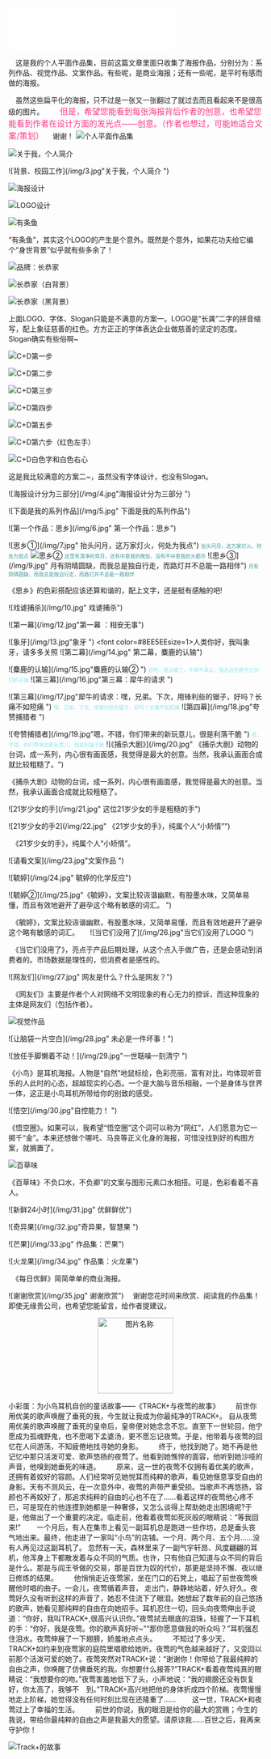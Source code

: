 
<iframe frameborder="no" border="0" marginwidth="0" marginheight="0" width=330 height=86 src="//music.163.com/outchain/player?type=2&id=5276811&auto=1&height=66"></iframe>

　这是我的个人平面作品集，目前这篇文章里面只收集了海报作品，分别分为：系列作品、视觉作品、文案作品。有些呢，是商业海报；还有一些呢，是平时有感而做的海报。

　虽然这些扁平化的海报，只不过是一张又一张翻过了就过去而且看起来不是很高级的图片。
　　<font color=#F93A86 size=3>但是，希望您能看到每张海报背后作者的创意，也希望您能看到作者在设计方面的发光点——创意。（作者也想过，可能她适合文案/策划）</font>
　谢谢！
![个人平面作品集](/img/1.jpg"这是我的作品集")

![关于我，个人简介](/img/2.jpg"关于我，个人简介")

![背景、校园工作](/img/3.jpg"关于我，个人简介 ")


![海报设计](/img/xbzg1.jpg)

![LOGO设计](/img/xbzg2.jpg)

![有条鱼](/img/xbzg3.jpg)

“有条鱼”，其实这个LOGO的产生是个意外。既然是个意外，如果花功夫给它编个“身世背景”似乎就有些多余了！

![品牌：长恭家](/img/2xbzg1.jpg)

![长恭家（白背景）](/img/2xbzg2.jpg)

![长恭家（黑背景）](/img/2xbzg3.jpg)

上面LOGO、字体、Slogan只能是不满意的方案一。LOGO是“长龚”二字的拼音缩写，配上象征慈善的红色。方方正正的字体表达企业做慈善的坚定的态度。Slogan确实有些俗啊~

![C+D第一步](/img/3xbzg1.jpg)

![C+D第二步](/img/3xbzg2.jpg)

![C+D第三步](/img/3xbzg3.jpg)

![C+D第四步](/img/3xbzg4.jpg)

![C+D第五步](/img/3xbzg5.jpg)

![C+D第六步（红色左手）](/img/3xbzg6.jpg)

![C+D白色字和白色右心](/img/3xbzg7.jpg)

这是我比较满意的方案二~，虽然没有字体设计，也没有Slogan。


![海报设计分为三部分](/img/4.jpg"海报设计分为三部分 ")

![下面是我的系列作品](/img/5.jpg" 下面是我的系列作品")

![第一个作品：思乡](/img/6.jpg" 第一个作品：思乡")

![思乡①](/img/7.jpg" 抬头问月，这万家灯火，何处为我点")
<font color=#409aa0 size=1>抬头问月，这万家灯火，何处为我点</font>
![思乡②](/img/8.jpg"这里有清净的弯月，还有中意我的晚饭，没有不中意我的大都市")
<font color=#409aa0 size=1>这里有清净的弯月，还有中意我的晚饭，没有不中意我的大都市</font>
![思乡③](/img/9.jpg" 月有阴晴圆缺，而我总是独自行走，而路灯并不总能一路相伴")
<font color=#409aa0 size=1>月有阴晴圆缺，而我总是独自行走，而路灯并不总能一路相伴</font>

《思乡》的色彩搭配应该还算和谐的，配上文字，还是挺有感触的吧!

![戏谑捕杀](/img/10.jpg" 戏谑捕杀")

![第一幕](/img/12.jpg"第一幕 ：相安无事")

![象牙](/img/13.jpg"象牙 ")
<font color=#8EE5EEsize=1>人类你好，我叫象牙，请多多关照</font>
![第二幕](/img/14.jpg" 第二幕，麋鹿的认输")

![麋鹿的认输](/img/15.jpg"麋鹿的认输② ")
<font color=#8EE5EE size=1>好吧，我认输了，不得不承认，我永远也跑不过你们的子弹</font>
![第三幕](/img/16.jpg"第三幕：犀牛的请求 ")

![第三幕](/img/17.jpg"犀牛的请求：嘿，兄弟。下次，用锋利些的锯子，好吗？长痛不如短痛 ")
<font color=#8EE5EE size=1>嘿，兄弟。下次，用锋利些的锯子，好吗？长痛不如短痛</font>
![第四幕](/img/18.jpg"夸赞捕猎者 ")

![夸赞捕猎者](/img/19.jpg"嗯，不错，你们带来的新玩意儿，很是利落干脆 ")
<font color=#8EE5EE size=1>嗯，不错，你们带来的新玩意儿，很是利落干脆</font>
![《捕杀大剧》](/img/20.jpg" 《捕杀大剧》动物的台词，成一系列，内心很有画面感，我觉得是最大的创意。当然，我承认画面合成就比较粗糙了。")

《捕杀大剧》动物的台词，成一系列，内心很有画面感，我觉得是最大的创意。当然，我承认画面合成就比较粗糙了。

![21岁少女的手](/img/21.jpg" 这位21岁少女的手是粗糙的手")

![21岁少女的手2](/img/22.jpg" 《21岁少女的手》，纯属个人“小矫情”")

　《21岁少女的手》，纯属个人“小矫情”。

![请看文案](/img/23.jpg"文案作品 ")

![毓婷](/img/24.jpg" 毓婷的化学反应")

![毓婷②](/img/25.jpg"《毓婷》，文案比较诙谐幽默，有股墨水味，又简单易懂，而且有效地避开了避孕这个略有敏感的词汇。 ")

　《毓婷》，文案比较诙谐幽默，有股墨水味，又简单易懂，而且有效地避开了避孕这个略有敏感的词汇。
　
![当它们没用了](/img/26.jpg"当它们没用了LOGO ")

　《当它们没用了》，亮点于产品后期处理，从这个点入手做广告，还是会感动到消费者的。市场数据是理性的，但消费者是感性的。

![网友们](/img/27.jpg" 网友是什么？什么是网友？")

　《网友们》主要是作者个人对网络不文明现象的有心无力的控诉，而这种现象的主体是网友们（包括作者）。

![视觉作品](img/ujzp.jpg)

![让脑袋一片空白](/img/28.jpg" 未必是一件坏事！")

![放任手脚懒着不动！](/img/29.jpg"一世聒噪一刻清宁 ")

《小鸟》是耳机海报。人物是“自然”地鼠标绘，色彩亮丽，富有对比，均体现听音乐的人此时的心态，超越现实的心态。一个是大脑与音乐相融，一个是身体与世界一体，这正是小鸟耳机所带给你的别致的感受。

![悟空](/img/30.jpg"自控能力！ ")

《悟空圈》。如果可以，我希望“悟空圈”这个词可以称为“网红”，人们愿意为它一掷千“金”。本来还想做个哪吒、马良等正义化身的海报，可惜没找到好的构图方案，就搁置了。

![百草味](/img/bcw.jpg"不负口水，不负卿")

《百草味》不负口水，不负卿”的文案与图形元素口水相搭。可是，色彩看着不喜人。

![新鲜24小时](/img/31.jpg" 优鲜鲜优")

![奇异果](/img/32.jpg"奇异果，智慧果 ")

![芒果](/img/33.jpg" 作品集：芒果")

![火龙果](/img/34.jpg" 作品集：火龙果")

　《每日优鲜》简简单单的商业海报。

![谢谢欣赏](/img/35.jpg" 谢谢欣赏")
　谢谢您花时间来欣赏、阅读我的作品集！即使无缘贵公司，也希望您能留言，给作者提建议。

 <div  align="center"><img src="/img/36.gif" width = "150" height = "150" alt="图片名称" align=center /></div>

小彩蛋：为小鸟耳机自创的童话故事——《TRACK+与夜莺的故事》
　　前世你用优美的歌声唤醒了垂死的我，今生就让我成为你最纯净的TRACK+。
自从夜莺用优美的歌声唤醒了垂死的皇帝后，皇帝便对她念念不忘。直至下一世轮回，他宁愿成为孤魂野鬼，也不愿喝下孟婆汤，更不愿忘记夜莺。于是，他带着与夜莺的回忆在人间游荡，不知疲倦地找寻她的身影。
　　终于，他找到她了。她不再是他记忆中那只活泼可爱、歌声悠扬的夜莺了。他看到她憔悴的面容，他听到她沙哑的声音，他嗅到她垂死的味道。
　　原来，这一世的夜莺不仅拥有着优美的歌声，还拥有着姣好的容颜。人们经常听见她悦耳而纯粹的歌声，看见她惬意享受自由的身影。天有不测风云，在一次意外中，夜莺的声带严重受损。当歌声不再悠扬，容颜也不再姣好了，那追求纯粹的自由的心也不在了……看着这样的夜莺他心疼不已，可是现在的他连摸到她都是一种奢侈，又怎么谈得上帮助她走出困境呢?于是，他做出了一个重要的决定。临走前，他看着夜莺如死灰般的眼睛说：“等我回来!”
　　一个月后，有人在集市上看见一副耳机总是跑进一些作坊，总是垂头丧气地出来。最终，他走进了一家叫“小鸟”的店铺。一个月、两个月、五个月……没有人再见过这副耳机了。
忽然有一天，森林里来了一副气宇轩昂、风度翩翩的耳机，他浑身上下都散发着与众不同的气质。也许，只有他自己知道与众不同的背后是什么。那是与阎王爷做的交易，那是百世为奴的代价，那更是坚持不懈、夜以继日修炼的结果。
　　他悄悄走近夜莺家，坐在门口的石凳上，唱起了前世夜莺唤醒他时唱的曲子。一会儿，夜莺循着声音， 走出门，静静地站着，好久好久。夜莺好久没有听到这样的声音了，她忍不住流下了眼泪。她想起了数年前的自己悠扬的歌声，她看见那纯粹的自由在向她招手。耳机忍住一切，回头向夜莺伸出手说道：“你好，我叫TRACK+,很高兴认识你。”夜莺拭去眼底的泪珠，轻握了一下耳机的手：“你好，我是夜莺。你的歌声真好听~”“那你愿意做我的听众吗？”耳机强忍住泪水。夜莺伸展了一下翅膀，娇羞地点点头。
　　不知过了多少天，TRACK+如约来到夜莺家的庭院里唱歌给她听。夜莺的气色越来越好了，又变回以前那个活泼可爱的她了。夜莺突然对TRACK+说：“谢谢你！你带给了我最纯粹的自由之声，你唤醒了仿佛垂死的我。你想要什么报答?”TRACK+看着夜莺纯真的眼睛说：“我想要你的吻。”夜莺害羞地低下了头，小声地说：“我的翅膀还没有恢复好，你太高了，我够不　到。”TRACK+高兴地把他的身体折成四个阶梯。夜莺慢慢地走上阶梯，她觉得没有任何时刻比现在还隆重了……
　　这一世，TRACK+和夜莺过上了幸福的生活。
　　前世的你说，我的眼泪是给你的最大的赏赐；今生的我说，带给你最纯粹的自由之声是我最大的愿望。请原谅我……百世之后，我再来守护你！

![Track+的故事](/img/track.jpg "小鸟和夜莺的故事")